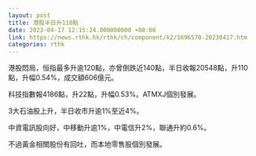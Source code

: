 ```yaml
---
layout: post
title: 港股半日升110點
date: 2023-04-17 12:15:24.000000000 +08:00
link: https://news.rthk.hk/rthk/ch/component/k2/1696570-20230417.htm
categories: rthk
---
```


港股悶局，恒指最多升逾120點，亦曾倒跌近140點，半日收報20548點，升110點，升幅0.54%，成交額606億元。

科技指數報4186點，升22點，升幅0.53%。ATMXJ個別發展。

3大石油股上升，半日收市升逾1%至近4%。

中資電訊股向好，中移動升逾1%，中電信升2%，聯通升約0.6%。

不過黃金相關股份有回吐，而本地零售股個別發展。
